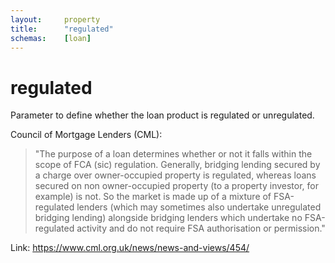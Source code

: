 ```yaml
---
layout:		property
title:		"regulated"
schemas:	[loan]
---
```


# regulated
Parameter to define whether the loan product is regulated or unregulated.

Council of Mortgage Lenders (CML):

> "The purpose of a loan determines whether or not it falls within the scope of FCA (sic) regulation. Generally, bridging lending secured by a charge over owner-occupied property is regulated, whereas loans secured on non owner-occupied property (to a property investor, for example) is not. So the market is made up of a mixture of FSA-regulated lenders (which may sometimes also undertake unregulated bridging lending) alongside bridging lenders which undertake no FSA-regulated activity and do not require FSA authorisation or permission."

Link: https://www.cml.org.uk/news/news-and-views/454/

